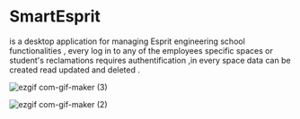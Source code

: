# SmartEsprit
is a desktop application for managing Esprit engineering school functionalities , every log in to any of the employees specific spaces or student's reclamations requires authentification ,in every space data can be created read updated and deleted .


![ezgif com-gif-maker (3)](https://user-images.githubusercontent.com/105125576/168451620-693e77c3-d94b-419f-b502-9ef7c8c2cb40.gif)











![ezgif com-gif-maker (2)](https://user-images.githubusercontent.com/105125576/168451478-5a704812-8637-43fb-b22a-29beafb7c481.gif)


